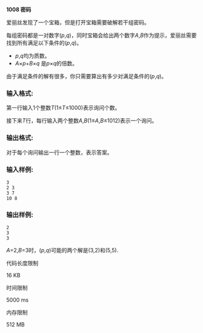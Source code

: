 **1008 密码**

爱丽丝发现了一个宝箱，但是打开宝箱需要破解若干组密码。

每组密码都是一对数字(*p*,*q*)，同时宝箱会给出两个数字*A*,*B*作为提示，爱丽丝需要找到所有满足以下条件的(*p*,*q*)。

- *p*,*q*均为质数。
- *A*×*p*+*B*×*q* 是*p*×*q*的倍数。

由于满足条件的解有很多，你只需要算出有多少对满足条件的(*p*,*q*)。

### 输入格式:

第一行输入1个整数*T*(1≤*T*≤1000)表示询问个数。

接下来*T*行，每行输入两个整数*A*,*B*(1≤*A*,*B*≤1012)表示一个询问。

### 输出格式:

对于每个询问输出一行一个整数，表示答案。

### 输入样例:

```in
3
2 3
3 7
10 8
```

### 输出样例:

```out
2
3
3
```

*A*=2,*B*=3时，(*p*,*q*)可能的两个解是(3,2)和(5,5).

代码长度限制

16 KB

时间限制

5000 ms

内存限制

512 MB